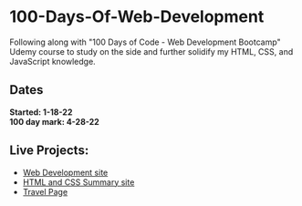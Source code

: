 # 100-Days-Of-Web-Development
Following along with "100 Days of Code - Web Development Bootcamp" Udemy course to study on the side and further solidify my HTML, CSS, and JavaScript knowledge.

<h2>Dates</h2>
<p>
  <strong>
     Started: 1-18-22
    <br>
     100 day mark: 4-28-22
   </strong>
</p>

<h2>Live Projects:</h2>
<ul>
  <li><a href="https://hopeful-chandrasekhar-d87601.netlify.app/">Web Development site<a></li> 
    <li><a href="https://elastic-meninsky-1180e8.netlify.app/">HTML and CSS Summary site</a></li> 
    <li><a href="https://reverent-minsky-781e7a.netlify.app">Travel Page</a></li>
</ul>
